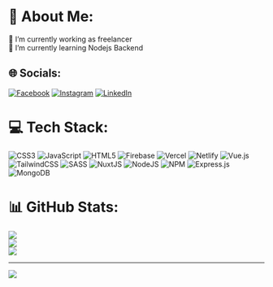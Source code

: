 # 💫 About Me:
🔭 I’m currently working as freelancer<br>🌱 I’m currently learning Nodejs Backend


## 🌐 Socials:
[![Facebook](https://img.shields.io/badge/Facebook-%231877F2.svg?logo=Facebook&logoColor=white)](https://facebook.com/abdullahshaltout) [![Instagram](https://img.shields.io/badge/Instagram-%23E4405F.svg?logo=Instagram&logoColor=white)](https://instagram.com/abdallashaltout) [![LinkedIn](https://img.shields.io/badge/LinkedIn-%230077B5.svg?logo=linkedin&logoColor=white)](https://linkedin.com/in/abdallahshaltout) 

# 💻 Tech Stack:
![CSS3](https://img.shields.io/badge/css3-%231572B6.svg?style=for-the-badge&logo=css3&logoColor=white) ![JavaScript](https://img.shields.io/badge/javascript-%23323330.svg?style=for-the-badge&logo=javascript&logoColor=%23F7DF1E) ![HTML5](https://img.shields.io/badge/html5-%23E34F26.svg?style=for-the-badge&logo=html5&logoColor=white) ![Firebase](https://img.shields.io/badge/firebase-%23039BE5.svg?style=for-the-badge&logo=firebase) ![Vercel](https://img.shields.io/badge/vercel-%23000000.svg?style=for-the-badge&logo=vercel&logoColor=white) ![Netlify](https://img.shields.io/badge/netlify-%23000000.svg?style=for-the-badge&logo=netlify&logoColor=#00C7B7) ![Vue.js](https://img.shields.io/badge/vuejs-%2335495e.svg?style=for-the-badge&logo=vuedotjs&logoColor=%234FC08D) ![TailwindCSS](https://img.shields.io/badge/tailwindcss-%2338B2AC.svg?style=for-the-badge&logo=tailwind-css&logoColor=white) ![SASS](https://img.shields.io/badge/SASS-hotpink.svg?style=for-the-badge&logo=SASS&logoColor=white) ![NuxtJS](https://img.shields.io/badge/Nuxt-black?style=for-the-badge&logo=nuxt.js&logoColor=white) ![NodeJS](https://img.shields.io/badge/node.js-6DA55F?style=for-the-badge&logo=node.js&logoColor=white) ![NPM](https://img.shields.io/badge/NPM-%23000000.svg?style=for-the-badge&logo=npm&logoColor=white) ![Express.js](https://img.shields.io/badge/express.js-%23404d59.svg?style=for-the-badge&logo=express&logoColor=%2361DAFB) ![MongoDB](https://img.shields.io/badge/MongoDB-%234ea94b.svg?style=for-the-badge&logo=mongodb&logoColor=white)
# 📊 GitHub Stats:
![](https://github-readme-stats.vercel.app/api?username=abdallah-shaltout&theme=dark&hide_border=true&include_all_commits=false&count_private=false)<br/>
![](https://github-readme-streak-stats.herokuapp.com/?user=abdallah-shaltout&theme=dark&hide_border=true)<br/>
![](https://github-readme-stats.vercel.app/api/top-langs/?username=abdallah-shaltout&theme=dark&hide_border=true&include_all_commits=false&count_private=false&layout=compact)

---
[![](https://visitcount.itsvg.in/api?id=abdallah-shaltout&icon=2&color=1)](https://visitcount.itsvg.in)
